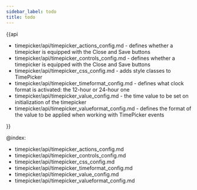 ```yaml
---
sidebar_label: todo
title: todo
---          
```


{{api

- timepicker/api/timepicker_actions_config.md - defines whether a timepicker is equipped with the Close and Save buttons
- timepicker/api/timepicker_controls_config.md - defines whether a timepicker is equipped with the Close and Save buttons
- timepicker/api/timepicker_css_config.md - adds style classes to TimePicker
- timepicker/api/timepicker_timeformat_config.md - defines what clock format is activated: the 12-hour or 24-hour one
- timepicker/api/timepicker_value_config.md - the time value to be set on initialization of the timepicker
- timepicker/api/timepicker_valueformat_config.md - defines the format of the value to be applied when working with TimePicker events

}}

@index:
- timepicker/api/timepicker_actions_config.md
- timepicker/api/timepicker_controls_config.md
- timepicker/api/timepicker_css_config.md
- timepicker/api/timepicker_timeformat_config.md
- timepicker/api/timepicker_value_config.md
- timepicker/api/timepicker_valueformat_config.md
